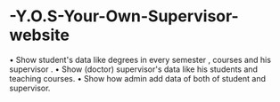 # -Y.O.S-Your-Own-Supervisor-website
•	Show student's data like degrees in every semester , courses and his supervisor .
•	Show (doctor) supervisor's data like his students and teaching courses.
•	Show how admin add data of both of student and supervisor.
